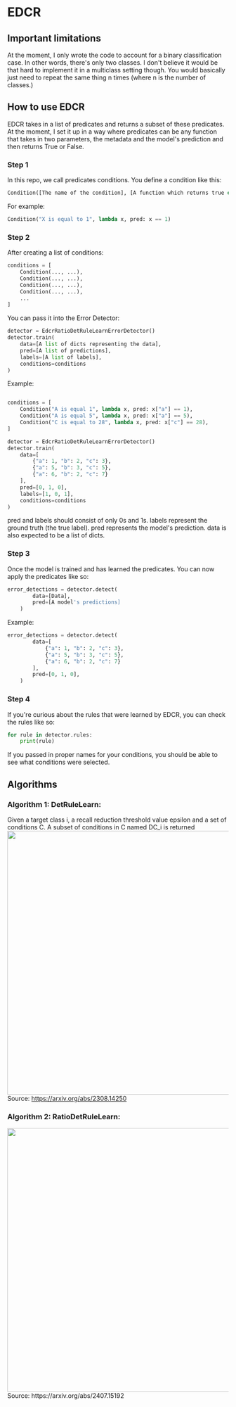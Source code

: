 # EDCR

## Important limitations
At the moment, I only wrote the code to account for a binary classification case. In other words, there's only two classes. I don't believe it would be that hard to implement it in a multiclass setting though. You would basically just need to repeat the same thing n times (where n is the number of classes.)

## How to use EDCR
EDCR takes in a list of predicates and returns a subset of these predicates. At the moment, I set it up in a way where predicates can be any function that takes in two parameters, the metadata and the model's prediction and then returns True or False.
### Step 1
In this repo, we call predicates conditions. You define a condition like this:
```python
Condition([The name of the condition], [A function which returns true or false])
```
For example:
```python
Condition("X is equal to 1", lambda x, pred: x == 1)
```


### Step 2
After creating a list of conditions:
```python
conditions = [
    Condition(..., ...),
    Condition(..., ...),
    Condition(..., ...),
    Condition(..., ...),
    ...
]
```
You can pass it into the Error Detector:

```python
detector = EdcrRatioDetRuleLearnErrorDetector()
detector.train(
    data=[A list of dicts representing the data], 
    pred=[A list of predictions], 
    labels=[A list of labels], 
    conditions=conditions
)
```

Example:
```python

conditions = [
    Condition("A is equal 1", lambda x, pred: x["a"] == 1),
    Condition("A is equal 5", lambda x, pred: x["a"] == 5),
    Condition("C is equal to 28", lambda x, pred: x["c"] == 28),
]

detector = EdcrRatioDetRuleLearnErrorDetector()
detector.train(
    data=[
        {"a": 1, "b": 2, "c": 3},
        {"a": 5, "b": 3, "c": 5},
        {"a": 6, "b": 2, "c": 7}
    ], 
    pred=[0, 1, 0], 
    labels=[1, 0, 1], 
    conditions=conditions
)
```

pred and labels should consist of only 0s and 1s. labels represent the ground truth (the true label). pred represents the model's prediction. data is also expected to be a list of dicts.  

### Step 3  
Once the model is trained and has learned the predicates. You can now apply the predicates like so:
```python
error_detections = detector.detect(
        data=[Data],
        pred=[A model's predictions]
    )
```
Example:
```python
error_detections = detector.detect(
        data=[
            {"a": 1, "b": 2, "c": 3},
            {"a": 5, "b": 3, "c": 5},
            {"a": 6, "b": 2, "c": 7}
        ], 
        pred=[0, 1, 0], 
    )
```

### Step 4
If you're curious about the rules that were learned by EDCR, you can check the rules like so:
```python
for rule in detector.rules:
    print(rule)
```
If you passed in proper names for your conditions, you should be able to see what conditions were selected. 

## Algorithms
### Algorithm 1: DetRuleLearn:
Given a target class i, a recall reduction threshold value epsilon and a set of conditions C. A subset of conditions in C named DC_i is returned  
<img src="images/det_rule_learn.png" width="600">  
Source: https://arxiv.org/abs/2308.14250

### Algorithm 2: RatioDetRuleLearn:
<img src="images/ratio_det_rule_learn.png" width="600">  
Source: https://arxiv.org/abs/2407.15192